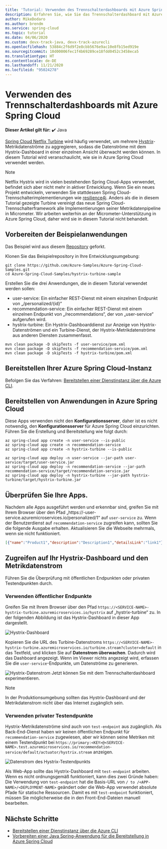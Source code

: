 ```yaml
---
title: 'Tutorial: Verwenden des Trennschalterdashboards mit Azure Spring Cloud'
description: Erfahren Sie, wie Sie das Trennschalterdashboard mit Azure Spring Cloud verwenden.
author: MikeDodaro
ms.author: brendm
ms.service: spring-cloud
ms.topic: tutorial
ms.date: 04/06/2020
ms.custom: devx-track-java, devx-track-azurecli
ms.openlocfilehash: 53884c2f6d9f2e8cbb5676e9ac10e8fb15ed919e
ms.sourcegitcommit: 10d00006fec1f4b69289ce18fdd0452c3458eca5
ms.translationtype: HT
ms.contentlocale: de-DE
ms.lasthandoff: 11/21/2020
ms.locfileid: "95024278"
---
```

# <a name="use-circuit-breaker-dashboard-with-azure-spring-cloud"></a>Verwenden des Trennschalterdashboards mit Azure Spring Cloud

**Dieser Artikel gilt für:** ✔️ Java

[Spring Cloud Netflix Turbine](https://github.com/Netflix/Turbine) wird häufig verwendet, um mehrere [Hystrix](https://github.com/Netflix/Hystrix)-Metrikdatenströme zu aggregieren, sodass die Datenströme mit dem Hystrix-Dashboard in einer einzelnen Ansicht überwacht werden können. In diesem Tutorial wird veranschaulicht, wie sie in Azure Spring Cloud verwendet werden.
> [!NOTE]
> Netflix Hystrix wird in vielen bestehenden Spring Cloud-Apps verwendet, befindet sich aber nicht mehr in aktiver Entwicklung. Wenn Sie ein neues Projekt entwickeln, verwenden Sie stattdessen Spring Cloud-Trennschalterimplementierungen wie [resilience4j](https://github.com/resilience4j/resilience4j). Anders als die in diesem Tutorial gezeigte Turbine vereinigt das neue Spring Cloud-Trennschalterframework alle Implementierungen seiner Metrikdatenpipeline in Micrometer. Wir arbeiten weiterhin an der Micrometer-Unterstützung in Azure Spring Cloud, daher wird sie in diesem Tutorial nicht behandelt.

## <a name="prepare-your-sample-applications"></a>Vorbereiten der Beispielanwendungen
Das Beispiel wird aus diesem [Repository](https://github.com/StackAbuse/spring-cloud/tree/master/spring-turbine) geforkt.

Klonen Sie das Beispielrepository in Ihre Entwicklungsumgebung:
```
git clone https://github.com/Azure-Samples/Azure-Spring-Cloud-Samples.git
cd Azure-Spring-Cloud-Samples/hystrix-turbine-sample
```

Erstellen Sie die drei Anwendungen, die in diesem Tutorial verwendet werden sollen:
* user-service: Ein einfacher REST-Dienst mit einem einzelnen Endpunkt von „/personalized/{id}“
* recommendation-service: Ein einfacher REST-Dienst mit einem einzelnen Endpunkt von „/recommendations“, der von „user-service“ aufgerufen wird.
* hystrix-turbine: Ein Hystrix-Dashboarddienst zur Anzeige von Hystrix-Datenströmen und ein Turbine-Dienst, der Hystrix-Metrikdatenströme aus anderen Diensten zusammenfasst.
```
mvn clean package -D skipTests -f user-service/pom.xml
mvn clean package -D skipTests -f recommendation-service/pom.xml
mvn clean package -D skipTests -f hystrix-turbine/pom.xml
```
## <a name="provision-your-azure-spring-cloud-instance"></a>Bereitstellen Ihrer Azure Spring Cloud-Instanz
Befolgen Sie das Verfahren: [Bereitstellen einer Dienstinstanz über die Azure CLI](./spring-cloud-quickstart.md#provision-an-instance-of-azure-spring-cloud).

## <a name="deploy-your-applications-to-azure-spring-cloud"></a>Bereitstellen von Anwendungen in Azure Spring Cloud
Diese Apps verwenden nicht den **Konfigurationsserver**, daher ist es nicht notwendig, den **Konfigurationsserver** für Azure Spring Cloud einzurichten.  Führen Sie die Erstellung und Bereitstellung wie folgt durch:
```azurecli
az spring-cloud app create -n user-service --is-public
az spring-cloud app create -n recommendation-service
az spring-cloud app create -n hystrix-turbine --is-public

az spring-cloud app deploy -n user-service --jar-path user-service/target/user-service.jar
az spring-cloud app deploy -n recommendation-service --jar-path recommendation-service/target/recommendation-service.jar
az spring-cloud app deploy -n hystrix-turbine --jar-path hystrix-turbine/target/hystrix-turbine.jar
```
## <a name="verify-your-apps"></a>Überprüfen Sie Ihre Apps.
Nachdem alle Apps ausgeführt werden und erkennbar sind, greifen Sie mit Ihrem Browser über den Pfad „https://<username>-user-service.azuremicroservices.io/personalized/1“ auf `user-service` zu. Wenn der Benutzerdienst auf `recommendation-service` zugreifen kann, sollten Sie die folgende Ausgabe erhalten. Aktualisieren Sie die Webseite mehrmals, wenn sie nicht funktioniert.
```json
[{"name":"Product1","description":"Description1","detailsLink":"link1"},{"name":"Product2","description":"Description2","detailsLink":"link3"},{"name":"Product3","description":"Description3","detailsLink":"link3"}]
```
## <a name="access-your-hystrix-dashboard-and-metrics-stream"></a>Zugreifen auf Ihr Hystrix-Dashboard und den Metrikdatenstrom
Führen Sie die Überprüfung mit öffentlichen Endpunkten oder privaten Testendpunkten durch.

### <a name="using-public-endpoints"></a>Verwenden öffentlicher Endpunkte
Greifen Sie mit Ihrem Browser über den Pfad `https://<SERVICE-NAME>-hystrix-turbine.azuremicroservices.io/hystrix` auf „hystrix-turbine“ zu.  In der folgenden Abbildung ist das Hystrix-Dashboard in dieser App dargestellt.

![Hystrix-Dashboard](media/spring-cloud-circuit-breaker/hystrix-dashboard.png)

Kopieren Sie die URL des Turbine-Datenstroms `https://<SERVICE-NAME>-hystrix-turbine.azuremicroservices.io/turbine.stream?cluster=default` in das Textfeld, und klicken Sie auf **Datenstrom überwachen**.  Dadurch wird das Dashboard angezeigt. Wenn im Viewer nichts angezeigt wird, erfassen Sie die `user-service`-Endpunkte, um Datenströme zu generieren.

![Hystrix-Datenstrom](media/spring-cloud-circuit-breaker/hystrix-stream.png) Jetzt können Sie mit dem Trennschalterdashboard experimentieren.
> [!NOTE] 
> In der Produktionsumgebung sollten das Hystrix-Dashboard und der Metrikdatenstrom nicht über das Internet zugänglich sein.

### <a name="using-private-test-endpoints"></a>Verwenden privater Testendpunkte
Hystrix-Metrikdatenströme sind auch von `test-endpoint` aus zugänglich. Als Back-End-Dienst haben wir keinen öffentlichen Endpunkt für `recommendation-service` zugewiesen, aber wir können seine Metriken mit einem Testendpunkt bei `https://primary:<KEY>@<SERVICE-NAME>.test.azuremicroservices.io/recommendation-service/default/actuator/hystrix.stream` anzeigen.

![Datenstrom des Hystrix-Testendpunkts](media/spring-cloud-circuit-breaker/hystrix-test-endpoint-stream.png)

Als Web-App sollte das Hystrix-Dashboard mit `test-endpoint` arbeiten. Wenn es nicht ordnungsgemäß funktioniert, kann dies zwei Gründe haben: Die Verwendung von `test-endpoint` hat die Basis-URL von `/ to /<APP-NAME>/<DEPLOYMENT-NAME>` geändert oder die Web-App verwendet absolute Pfade für statische Ressourcen. Damit es mit `test-endpoint` funktioniert, müssen Sie möglicherweise die <base> in den Front-End-Dateien manuell bearbeiten.

## <a name="next-steps"></a>Nächste Schritte
* [Bereitstellen einer Dienstinstanz über die Azure CLI](./spring-cloud-quickstart.md#provision-an-instance-of-azure-spring-cloud)
* [Vorbereiten einer Java Spring-Anwendung für die Bereitstellung in Azure Spring Cloud](./spring-cloud-tutorial-prepare-app-deployment.md)

